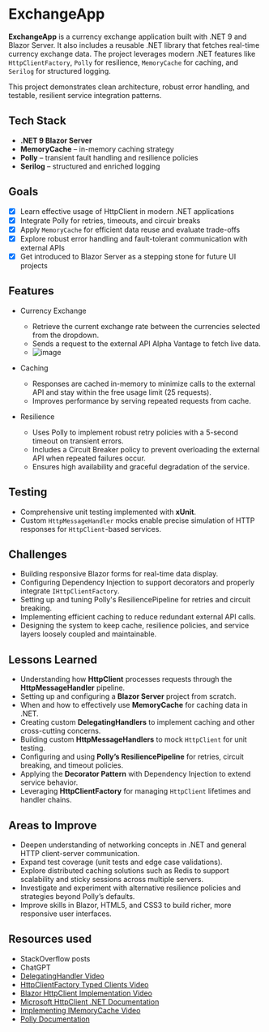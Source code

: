 # ExchangeApp

**ExchangeApp** is a currency exchange application built with .NET 9 and Blazor Server. It also includes a reusable .NET library that fetches real-time currency exchange data. The project leverages modern .NET features like `HttpClientFactory`, `Polly` for resilience, `MemoryCache` for caching, and `Serilog` for structured logging.

This project demonstrates clean architecture, robust error handling, and testable, resilient service integration patterns.

## Tech Stack

- **.NET 9 Blazor Server**
- **MemoryCache** – in-memory caching strategy
- **Polly** – transient fault handling and resilience policies
- **Serilog** – structured and enriched logging

## Goals

  - [x] Learn effective usage of HttpClient in modern .NET applications
  - [x] Integrate Polly for retries, timeouts, and circuir breaks
  - [x] Apply `MemoryCache` for efficient data reuse and evaluate trade-offs
  - [x] Explore robust error handling and fault-tolerant communication with external APIs
  - [x] Get introduced to Blazor Server as a stepping stone for future UI projects

## Features

- Currency Exchange

  - Retrieve the current exchange rate between the currencies selected from the dropdown.
  - Sends a request to the external API Alpha Vantage to fetch live data.
  - ![image](https://github.com/user-attachments/assets/c7f71dfd-5e03-415f-9d37-46a89cdea113)


- Caching

  - Responses are cached in-memory to minimize calls to the external API and stay within the free usage limit (25 requests).
  - Improves performance by serving repeated requests from cache.

- Resilience

  - Uses Polly to implement robust retry policies with a 5-second timeout on transient errors.
  - Includes a Circuit Breaker policy to prevent overloading the external API when repeated failures occur.
  - Ensures high availability and graceful degradation of the service.

## Testing

- Comprehensive unit testing implemented with **xUnit**.
- Custom `HttpMessageHandler` mocks enable precise simulation of HTTP responses for `HttpClient`-based services.

## Challenges

- Building responsive Blazor forms for real-time data display.
- Configuring Dependency Injection to support decorators and properly integrate `IHttpClientFactory`.
- Setting up and tuning Polly's ResiliencePipeline for retries and circuit breaking.
- Implementing efficient caching to reduce redundant external API calls.
- Designing the system to keep cache, resilience policies, and service layers loosely coupled and maintainable.

## Lessons Learned

- Understanding how **HttpClient** processes requests through the **HttpMessageHandler** pipeline.
- Setting up and configuring a **Blazor Server** project from scratch.
- When and how to effectively use **MemoryCache** for caching data in .NET.
- Creating custom **DelegatingHandlers** to implement caching and other cross-cutting concerns.
- Building custom **HttpMessageHandlers** to mock `HttpClient` for unit testing.
- Configuring and using **Polly’s ResiliencePipeline** for retries, circuit breaking, and timeout policies.
- Applying the **Decorator Pattern** with Dependency Injection to extend service behavior.
- Leveraging **HttpClientFactory** for managing `HttpClient` lifetimes and handler chains.

## Areas to Improve

- Deepen understanding of networking concepts in .NET and general HTTP client-server communication.
- Expand test coverage (unit tests and edge case validations).
- Explore distributed caching solutions such as Redis to support scalability and sticky sessions across multiple servers.
- Investigate and experiment with alternative resilience policies and strategies beyond Polly’s defaults.
- Improve skills in Blazor, HTML5, and CSS3 to build richer, more responsive user interfaces.

## Resources used

- StackOverflow posts
- ChatGPT
- [DelegatingHandler Video](https://youtu.be/goxI3rOMnmY)
- [HttpClientFactory Typed Clients Video](https://youtu.be/g-JGay_lnWI)
- [Blazor HttpClient Implementation Video](https://youtu.be/cwgck1k0YKU)
- [Microsoft HttpClient .NET Documentation](https://learn.microsoft.com/es-es/dotnet/api/system.net.http.httpclient?view=net-8.0)
- [Implementing IMemoryCache Video](https://youtu.be/KSRlVOgVxyI)
- [Polly Documentation](https://www.pollydocs.org/index.html)
